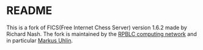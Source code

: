 # README #

This is a fork of FICS(Free Internet Chess Server) version 1.6.2 made by Richard Nash.
The fork is maintained by the
[RPBLC computing network](https://www.rpblc.net)
and in particular
[Markus Uhlin](mailto:maxxe@rpblc.net).
